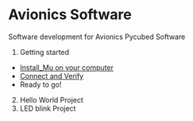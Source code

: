 # Avionics Software

Software development for Avionics Pycubed Software
1. Getting started
  - [Install_Mu on your computer](https://github.com/cmu-spacecraft-design-build-fly-2023/AVIONICS_SOFTWARE_DEV/blob/main/Install_Mu.md)
  - [Connect and Verify](https://pycubed.org/Download-Mu-5fd6280e8b134f809edf4f7187d3d939)
  - Ready to go!
2. Hello World Project
3. LED blink Project
